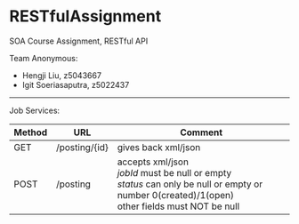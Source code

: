 # RESTfulAssignment

SOA Course Assignment, RESTful API

Team Anonymous:
- Hengji Liu, z5043667
- Igit Soeriasaputra, z5022437 

---

Job Services:

|Method|URL|Comment|
|------|---|-------|
|GET|/posting/{id}|gives back xml/json|
|POST|/posting|accepts xml/json <br> *jobId* must be null or empty <br> *status* can only be null or empty or number 0(created)/1(open) <br> other fields must NOT be null|
